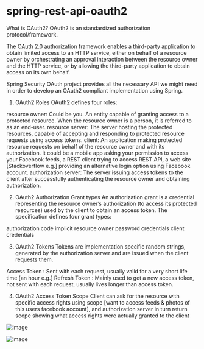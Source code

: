 # spring-rest-api-oauth2

What is OAuth2?
OAuth2 is an standardized authorization protocol/framework.

The OAuth 2.0 authorization framework enables a third-party application to obtain limited access to an HTTP service, either on behalf of a resource owner by orchestrating an approval interaction between the resource owner and the HTTP service, or by allowing the third-party application to obtain access on its own behalf.

Spring Security OAuth project provides all the necessary API we might need in order to develop an OAuth2 compliant implementation using Spring. 

1. OAuth2 Roles
OAuth2 defines four roles:

resource owner:
Could be you. An entity capable of granting access to a protected resource. When the resource owner is a person, it is referred to as an end-user.
resource server:
The server hosting the protected resources, capable of accepting and responding to protected resource requests using access tokens.
client:
An application making protected resource requests on behalf of the resource owner and with its authorization. It could be a mobile app asking your permission to access your Facebook feeds, a REST client trying to access REST API, a web site [Stackoverflow e.g.] providing an alternative login option using Facebook account.
authorization server:
The server issuing access tokens to the client after successfully authenticating the resource owner and obtaining authorization.

2. OAuth2 Authorization Grant types
An authorization grant is a credential representing the resource owner’s authorization (to access its protected resources) used by the client to obtain an access token. The specification defines four grant types:

authorization code
implicit
resource owner password credentials
client credentials

3. OAuth2 Tokens
Tokens are implementation specific random strings, generated by the authorization server and are issued when the client requests them.

Access Token : Sent with each request, usually valid for a very short life time [an hour e.g.]
Refresh Token : Mainly used to get a new access token, not sent with each request, usually lives longer than access token.

4. OAuth2 Access Token Scope
Client can ask for the resource with specific access rights using scope [want to access feeds & photos of this users facebook account], and authorization server in turn return scope showing what access rights were actually granted to the client

![image](https://user-images.githubusercontent.com/30445249/235386746-780298e3-0a8f-43bb-bfa4-ac5486ce0ef8.png)

![image](https://user-images.githubusercontent.com/30445249/235393430-f80d3c2e-d61b-48e6-911c-17724b19e08c.png)

